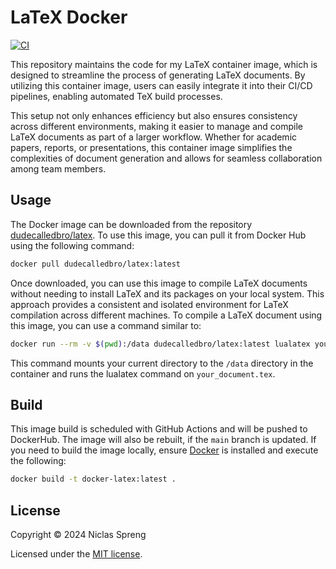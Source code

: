 # LaTeX Docker

[![CI](https://github.com/DudeCalledBro/docker-image-latex/actions/workflows/ci.yml/badge.svg)](https://github.com/DudeCalledBro/docker-image-latex/actions/workflows/ci.yml)

This repository maintains the code for my LaTeX container image, which is designed to streamline the process of generating LaTeX documents. By utilizing this container image, users can easily integrate it into their CI/CD pipelines, enabling automated TeX build processes.

This setup not only enhances efficiency but also ensures consistency across different environments, making it easier to manage and compile LaTeX documents as part of a larger workflow. Whether for academic papers, reports, or presentations, this container image simplifies the complexities of document generation and allows for seamless collaboration among team members.

## Usage

The Docker image can be downloaded from the repository [dudecalledbro/latex](https://hub.docker.com/r/dudecalledbro/latex). To use this image, you can pull it from Docker Hub using the following command:

```bash
docker pull dudecalledbro/latex:latest
```

Once downloaded, you can use this image to compile LaTeX documents without needing to install LaTeX and its packages on your local system. This approach provides a consistent and isolated environment for LaTeX compilation across different machines. To compile a LaTeX document using this image, you can use a command similar to:

```bash
docker run --rm -v $(pwd):/data dudecalledbro/latex:latest lualatex your_document.tex
```

 This command mounts your current directory to the `/data` directory in the container and runs the lualatex command on `your_document.tex`.

## Build

This image build is scheduled with GitHub Actions and will be pushed to DockerHub. The image will also be rebuilt, if the `main` branch is updated. If you need to build the image locally, ensure [Docker](https://docs.docker.com/engine/installation/) is installed and execute the following:

```bash
docker build -t docker-latex:latest .
```

## License

Copyright © 2024 Niclas Spreng

Licensed under the [MIT license](LICENSE).

